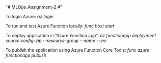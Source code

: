 "# MLOps_Assignment-2 #" 

To login Azure:
_az login_

To run and test Azure Function locally: 
_func host start_

To deploy application in “Azure Function app”: 
_az functionapp deployment source config-zip --resource-group <resource-group> --name <function-app-name> --src <path-to-zip-file>_

To publish the application using Azure Function Core Tools:
_func azure functionapp publish <FunctionAppName>_

